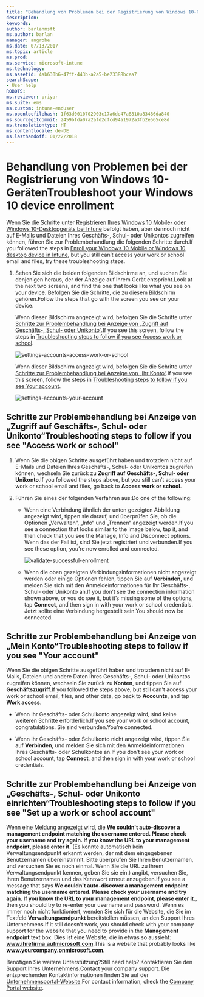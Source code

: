 ```yaml
---
title: "Behandlung von Problemen bei der Registrierung von Windows 10-Geräten | Microsoft-Dokumentation"
description: 
keywords: 
author: barlanmsft
ms.author: barlan
manager: angrobe
ms.date: 07/13/2017
ms.topic: article
ms.prod: 
ms.service: microsoft-intune
ms.technology: 
ms.assetid: 4ab630b6-47ff-443b-a2a5-be23388bcea7
searchScope:
- User help
ROBOTS: 
ms.reviewer: priyar
ms.suite: ems
ms.custom: intune-enduser
ms.openlocfilehash: 1f63d0010702903c17a6de47a8810a83486da840
ms.sourcegitcommit: 2459bfda07a2afd2cfcd94a1972a3fb2e565ce8d
ms.translationtype: HT
ms.contentlocale: de-DE
ms.lasthandoff: 01/22/2018
---
```

# <a name="troubleshoot-your-windows-10-device-enrollment"></a><span data-ttu-id="aac1f-102">Behandlung von Problemen bei der Registrierung von Windows 10-Geräten</span><span class="sxs-lookup"><span data-stu-id="aac1f-102">Troubleshoot your Windows 10 device enrollment</span></span>
<span data-ttu-id="aac1f-103">Wenn Sie die Schritte unter [Registrieren Ihres Windows 10 Mobile- oder Windows 10-Desktopgeräts bei Intune](enroll-your-w10-phone-or-w10-pc-windows.md) befolgt haben, aber dennoch nicht auf E-Mails und Dateien Ihres Geschäfts-, Schul- oder Unikontos zugreifen können, führen Sie zur Problembehandlung die folgenden Schritte durch.</span><span class="sxs-lookup"><span data-stu-id="aac1f-103">If you followed the steps in [Enroll your Windows 10 Mobile or Windows 10 desktop device in Intune](enroll-your-w10-phone-or-w10-pc-windows.md), but you still can’t access your work or school email and files, try these troubleshooting steps.</span></span>

1.  <span data-ttu-id="aac1f-104">Sehen Sie sich die beiden folgenden Bildschirme an, und suchen Sie denjenigen heraus, der der Anzeige auf Ihrem Gerät entspricht.</span><span class="sxs-lookup"><span data-stu-id="aac1f-104">Look at the next two screens, and find the one that looks like what you see on your device.</span></span> <span data-ttu-id="aac1f-105">Befolgen Sie die Schritte, die zu diesem Bildschirm gehören.</span><span class="sxs-lookup"><span data-stu-id="aac1f-105">Follow the steps that go with the screen you see on your device.</span></span>

    <span data-ttu-id="aac1f-106">Wenn dieser Bildschirm angezeigt wird, befolgen Sie die Schritte unter [Schritte zur Problembehandlung bei Anzeige von „Zugriff auf Geschäfts-, Schul- oder Unikonto“](#troubleshooting-steps-to-follow-if-you-see-access-work-or-school).</span><span class="sxs-lookup"><span data-stu-id="aac1f-106">If you see this screen, follow the steps in [Troubleshooting steps to follow if you see Access work or school](#troubleshooting-steps-to-follow-if-you-see-access-work-or-school).</span></span>

    ![settings-accounts-access-work-or-school](./media/w10-enroll-rs1-connect-to-work-or-school.png)

    <span data-ttu-id="aac1f-108">Wenn dieser Bildschirm angezeigt wird, befolgen Sie die Schritte unter [Schritte zur Problembehandlung bei Anzeige von „Ihr Konto“](#troubleshooting-steps-to-follow-if-you-see-your-account).</span><span class="sxs-lookup"><span data-stu-id="aac1f-108">If you see this screen, follow the steps in [Troubleshooting steps to follow if you see Your account](#troubleshooting-steps-to-follow-if-you-see-your-account).</span></span>

    ![settings-accounts-your-account](./media/W10-enroll-2-accounts-your-account.png)

## <a name="troubleshooting-steps-to-follow-if-you-see-access-work-or-school"></a><span data-ttu-id="aac1f-110">Schritte zur Problembehandlung bei Anzeige von „Zugriff auf Geschäfts-, Schul- oder Unikonto“</span><span class="sxs-lookup"><span data-stu-id="aac1f-110">Troubleshooting steps to follow if you see "Access work or school"</span></span>

1. <span data-ttu-id="aac1f-111">Wenn Sie die obigen Schritte ausgeführt haben und trotzdem nicht auf E-Mails und Dateien Ihres Geschäfts-, Schul- oder Unikontos zugreifen können, wechseln Sie zurück zu **Zugriff auf Geschäfts-, Schul- oder Unikonto**.</span><span class="sxs-lookup"><span data-stu-id="aac1f-111">If you followed the steps above, but you still can’t access your work or school email and files, go back to **Access work or school**.</span></span>

2. <span data-ttu-id="aac1f-112">Führen Sie eines der folgenden Verfahren aus:</span><span class="sxs-lookup"><span data-stu-id="aac1f-112">Do one of the following:</span></span>

   - <span data-ttu-id="aac1f-113">Wenn eine Verbindung ähnlich der unten gezeigten Abbildung angezeigt wird, tippen sie darauf, und überprüfen Sie, ob die Optionen „Verwalten“, „Info“ und „Trennen“ angezeigt werden.</span><span class="sxs-lookup"><span data-stu-id="aac1f-113">If you see a connection that looks similar to the image below, tap it, and then check that you see the Manage, Info and Disconnect options.</span></span> <span data-ttu-id="aac1f-114">Wenn das der Fall ist, sind Sie jetzt registriert und verbunden.</span><span class="sxs-lookup"><span data-stu-id="aac1f-114">If you see these option, you’re now enrolled and connected.</span></span>

     ![validate-successful-enrollment](./media/w10-enroll-rs1-validate-successful-enrollment.png)

   - <span data-ttu-id="aac1f-116">Wenn die oben gezeigten Verbindungsinformationen nicht angezeigt werden oder einige Optionen fehlen, tippen Sie auf **Verbinden**, und melden Sie sich mit den Anmeldeinformationen für Ihr Geschäfts-, Schul- oder Unikonto an.</span><span class="sxs-lookup"><span data-stu-id="aac1f-116">If you don’t see the connection information shown above, or you do see it, but it’s missing some of the options, tap **Connect**, and then sign in with your work or school credentials.</span></span> <span data-ttu-id="aac1f-117">Jetzt sollte eine Verbindung hergestellt sein.</span><span class="sxs-lookup"><span data-stu-id="aac1f-117">You should now be connected.</span></span>

## <a name="troubleshooting-steps-to-follow-if-you-see-your-account"></a><span data-ttu-id="aac1f-118">Schritte zur Problembehandlung bei Anzeige von „Mein Konto“</span><span class="sxs-lookup"><span data-stu-id="aac1f-118">Troubleshooting steps to follow if you see "Your account"</span></span>

<span data-ttu-id="aac1f-119">Wenn Sie die obigen Schritte ausgeführt haben und trotzdem nicht auf E-Mails, Dateien und andere Daten Ihres Geschäfts-, Schul- oder Unikontos zugreifen können, wechseln Sie zurück zu **Konten**, und tippen Sie auf **Geschäftszugriff**.</span><span class="sxs-lookup"><span data-stu-id="aac1f-119">If you followed the steps above, but still can't access your work or school email, files, and other data, go back to **Accounts**, and tap **Work access**.</span></span>

- <span data-ttu-id="aac1f-120">Wenn Ihr Geschäfts- oder Schulkonto angezeigt wird, sind keine weiteren Schritte erforderlich.</span><span class="sxs-lookup"><span data-stu-id="aac1f-120">If you see your work or school account, congratulations.</span></span> <span data-ttu-id="aac1f-121">Sie sind verbunden.</span><span class="sxs-lookup"><span data-stu-id="aac1f-121">You’re connected.</span></span>

- <span data-ttu-id="aac1f-122">Wenn Ihr Geschäfts- oder Schulkonto nicht angezeigt wird, tippen Sie auf **Verbinden**, und melden Sie sich mit den Anmeldeinformationen Ihres Geschäfts- oder Schulkontos an.</span><span class="sxs-lookup"><span data-stu-id="aac1f-122">If you don’t see your work or school account, tap **Connect**, and then sign in with your work or school credentials.</span></span>

## <a name="troubleshooting-steps-to-follow-if-you-see-set-up-a-work-or-school-account"></a><span data-ttu-id="aac1f-123">Schritte zur Problembehandlung bei Anzeige von „Geschäfts-, Schul- oder Unikonto einrichten“</span><span class="sxs-lookup"><span data-stu-id="aac1f-123">Troubleshooting steps to follow if you see "Set up a work or school account"</span></span>

<span data-ttu-id="aac1f-124">Wenn eine Meldung angezeigt wird, die <strong>We couldn't auto-discover a management endpoint matching the username entered. Please check your username and try again. If you know the URL to your management endpoint, please enter it.</strong> (Es konnte automatisch kein Verwaltungsendpunkt erkannt werden, der mit dem eingegebenen Benutzernamen übereinstimmt. Bitte überprüfen Sie Ihren Benutzernamen, und versuchen Sie es noch einmal. Wenn Sie die URL zu Ihrem Verwaltungsendpunkt kennen, geben Sie sie ein.) angibt, versuchen Sie, Ihren Benutzernamen und das Kennwort erneut anzugeben.</span><span class="sxs-lookup"><span data-stu-id="aac1f-124">If you see a message that says <strong>We couldn't auto-discover a management endpoint matching the username entered. Please check your username and try again. If you know the URL to your management endpoint, please enter it.</strong>, then you should try to re-enter your username and password.</span></span> <span data-ttu-id="aac1f-125">Wenn es immer noch nicht funktioniert, wenden Sie sich für die Website, die Sie im Textfeld <strong>Verwaltungsendpunkt</strong> bereitstellen müssen, an den Support Ihres Unternehmens.</span><span class="sxs-lookup"><span data-stu-id="aac1f-125">If it still doesn't work, you should check with your company support for the website that you need to provide in the <strong>Management endpoint</strong> text box.</span></span> <span data-ttu-id="aac1f-126">Dies ist eine Website, die in etwas so aussieht: <strong>www.ihrefirma.aufmicrosoft.com</strong>.</span><span class="sxs-lookup"><span data-stu-id="aac1f-126">This is a website that probably looks like <strong>www.yourcompany.onmicrosoft.com</strong>.</span></span>

<span data-ttu-id="aac1f-127">Benötigen Sie weitere Unterstützung?</span><span class="sxs-lookup"><span data-stu-id="aac1f-127">Still need help?</span></span> <span data-ttu-id="aac1f-128">Kontaktieren Sie den Support Ihres Unternehmens.</span><span class="sxs-lookup"><span data-stu-id="aac1f-128">Contact your company support.</span></span> <span data-ttu-id="aac1f-129">Die entsprechenden Kontaktinformationen finden Sie auf der [Unternehmensportal-Website](https://portal.manage.microsoft.com#HelpDeskDialog).</span><span class="sxs-lookup"><span data-stu-id="aac1f-129">For contact information, check the [Company Portal website](https://portal.manage.microsoft.com#HelpDeskDialog).</span></span>
